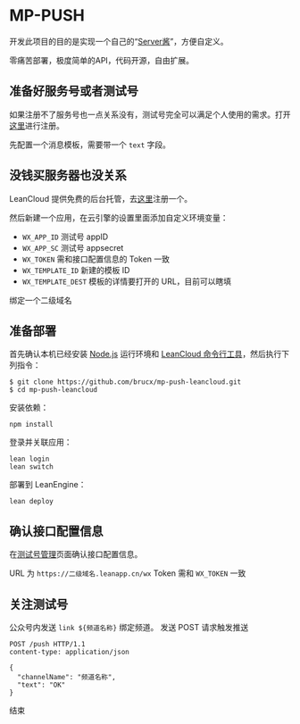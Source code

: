 # MP-PUSH

开发此项目的目的是实现一个自己的“[Server酱](http://sc.ftqq.com/)”，方便自定义。

零痛苦部署，极度简单的API，代码开源，自由扩展。

## 准备好服务号或者测试号

如果注册不了服务号也一点关系没有，测试号完全可以满足个人使用的需求。打开[这里](https://mp.weixin.qq.com/debug/cgi-bin/sandbox?t=sandbox/login)进行注册。

先配置一个消息模板，需要带一个 `text` 字段。

## 没钱买服务器也没关系

LeanCloud 提供免费的后台托管，去[这里](https://leancloud.cn/dashboard/login.html#/signin)注册一个。

然后新建一个应用，在云引擎的设置里面添加自定义环境变量：

- `WX_APP_ID` 测试号 appID
- `WX_APP_SC` 测试号 appsecret
- `WX_TOKEN` 需和接口配置信息的 Token 一致
- `WX_TEMPLATE_ID` 新建的模板 ID
- `WX_TEMPLATE_DEST` 模板的详情要打开的 URL，目前可以瞎填

绑定一个二级域名

## 准备部署

首先确认本机已经安装 [Node.js](http://nodejs.org/) 运行环境和 [LeanCloud 命令行工具](https://leancloud.cn/docs/leanengine_cli.html)，然后执行下列指令：

```
$ git clone https://github.com/brucx/mp-push-leancloud.git
$ cd mp-push-leancloud
```

安装依赖：

```
npm install
```

登录并关联应用：

```
lean login
lean switch
```

部署到 LeanEngine：

```
lean deploy
```

## 确认接口配置信息

在[测试号管理](https://mp.weixin.qq.com/debug/cgi-bin/sandboxinfo?action=showinfo&t=sandbox/index)页面确认接口配置信息。

URL 为 `https://二级域名.leanapp.cn/wx`
Token 需和 `WX_TOKEN` 一致

## 关注测试号

公众号内发送 `link ${频道名称}` 绑定频道。
发送 POST 请求触发推送
```
POST /push HTTP/1.1
content-type: application/json

{
  "channelName": "频道名称",
  "text": "OK"
}
```

结束
